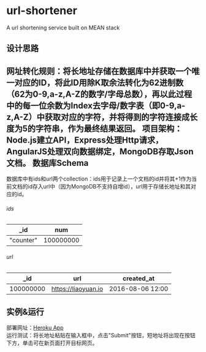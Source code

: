 # url-shortener
A url shortening service built on MEAN stack

设计思路 
---
  网址转化规则：将长地址存储在数据库中并获取一个唯一对应的ID，将此ID用除K取余法转化为62进制数（62为0-9,a-z,A-Z的数字/字母总数），再以此过程中的每一位余数为Index去字母/数字表（即0-9,a-z,A-Z）中获取对应的字符，并将得到的字符连接成长度为5的字符串，作为最终结果返回。
  项目架构：Node.js建立API，Express处理Http请求，AngularJS处理双向数据绑定，MongoDB存取Json文档。
数据库Schema  
---
  数据库中有ids和url两个collection：ids用于记录上一个文档的id并将其+1作为当前文档的id存入url中（因为MongoDB不支持自增id），url用于存储长地址和其对应的id。  
###### ids
| _id | num |
| ------------- | ------------- |
| "counter"  | 100000000  |

###### url
| _id | url | created_at|
| ------------- | ------------------- | ---------------- |
| 100000000     | https://liaoyuan.io | 2016-08-06 12:00 |

  
实例&运行  
---
  部署网址：[Heroku App](https://url-converter.herokuapp.com)  
  运行测试：将长地址粘贴在输入框中，点击"Submit"按钮，短地址将出现在按钮下方，单击可在新页面打开目标网页。
